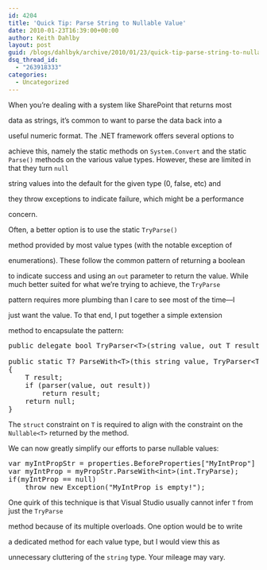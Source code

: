 ```yaml
---
id: 4204
title: 'Quick Tip: Parse String to Nullable Value'
date: 2010-01-23T16:39:00+00:00
author: Keith Dahlby
layout: post
guid: /blogs/dahlbyk/archive/2010/01/23/quick-tip-parse-string-to-nullable-value.aspx
dsq_thread_id:
  - "263918333"
categories:
  - Uncategorized
---
```

When you&#8217;re dealing with a system like SharePoint that returns most
  
data as strings, it&#8217;s common to want to parse the data back into a
  
useful numeric format. The .NET framework offers several options to
  
achieve this, namely the static methods on `System.Convert` and the static `Parse()` methods on the various value types. However, these are limited in that they turn `null`
  
string values into the default for the given type (0, false, etc) and
  
they throw exceptions to indicate failure, which might be a performance
  
concern.

Often, a better option is to use the static `TryParse()`
  
method provided by most value types (with the notable exception of
  
enumerations). These follow the common pattern of returning a boolean
  
to indicate success and using an `out` parameter to return the value. While much better suited for what we&#8217;re trying to achieve, the `TryParse`
  
pattern requires more plumbing than I care to see most of the time&mdash;I
  
just want the value. To that end, I put together a simple extension
  
method to encapsulate the pattern:

<pre>public delegate bool TryParser&lt;T&gt;(string value, out T result) where T : struct;<br /><br />public static T? ParseWith&lt;T&gt;(this string value, TryParser&lt;T&gt; parser) where T : struct<br />{<br />    T result;<br />    if (parser(value, out result))<br />        return result;<br />    return null;<br />}</pre>

The `struct` constraint on `T` is required to align with the constraint on the `Nullable<T>` returned by the method.

We can now greatly simplify our efforts to parse nullable values:

<pre>var myIntPropStr = properties.BeforeProperties["MyIntProp"] as string;<br />var myIntProp = myPropStr.ParseWith&lt;int&gt;(int.TryParse);<br />if(myIntProp == null)<br />    throw new Exception("MyIntProp is empty!");</pre>

One quirk of this technique is that Visual Studio usually cannot infer `T` from just the `TryParse`
  
method because of its multiple overloads. One option would be to write
  
a dedicated method for each value type, but I would view this as
  
unnecessary cluttering of the `string` type. Your mileage may vary.